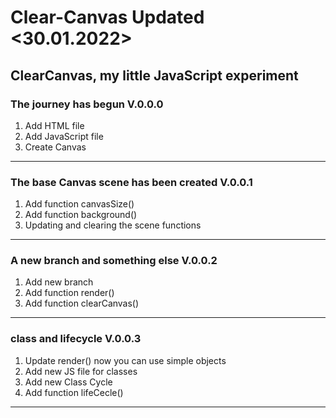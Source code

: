 # Clear-Canvas Updated <30.01.2022>
ClearCanvas, my little JavaScript experiment
--------------------------------------------
### The journey has begun V.0.0.0
1. Add HTML file
2. Add JavaScript file
3. Create Canvas
--------------------------------------------
### The base Canvas scene has been created V.0.0.1
1. Add function canvasSize()
2. Add function background()
3. Updating and clearing the scene functions
--------------------------------------------
### A new branch and something else V.0.0.2
1. Add new branch
2. Add function render()
3. Add function clearCanvas()
-------------------------------------------
### class and lifecycle V.0.0.3
1. Update render() now you can use simple objects
2. Add new JS file for classes
3. Add new Class Cycle
4. Add function lifeCecle()
-------------------------------------------